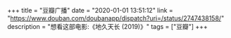 +++
title = "豆瓣广播"
date = "2020-01-01 13:51:12"
link = "https://www.douban.com/doubanapp/dispatch?uri=/status/2747438158/"
description = "想看这部电影:《地久天长‎ (2019)》"
tags = ["豆瓣"]
+++
